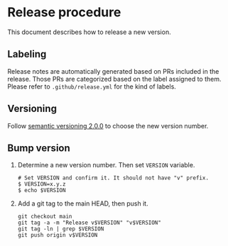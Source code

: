 Release procedure
=================

This document describes how to release a new version.

## Labeling

Release notes are automatically generated based on PRs included in the release.
Those PRs are categorized based on the label assigned to them.
Please refer to `.github/release.yml` for the kind of labels.

## Versioning

Follow [semantic versioning 2.0.0][semver] to choose the new version number.

## Bump version

1. Determine a new version number. Then set `VERSION` variable.

    ```console
    # Set VERSION and confirm it. It should not have "v" prefix.
    $ VERSION=x.y.z
    $ echo $VERSION
    ```

2. Add a git tag to the main HEAD, then push it.

    ```console
    git checkout main
    git tag -a -m "Release v$VERSION" "v$VERSION"
    git tag -ln | grep $VERSION
    git push origin v$VERSION
    ```

[semver]: https://semver.org/spec/v2.0.0.html
